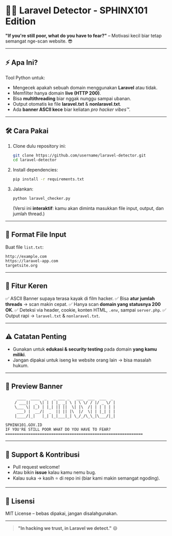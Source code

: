 # 🕵️‍♂️ Laravel Detector - SPHINX101 Edition

**"If you're still poor, what do you have to fear?"** – Motivasi kecil biar tetap semangat nge-scan website. 😎

---

## ⚡ Apa Ini?

Tool Python untuk:
- Mengecek apakah sebuah domain menggunakan **Laravel** atau tidak.
- Memfilter hanya domain **live (HTTP 200)**.
- Bisa **multithreading** biar nggak nunggu sampai ubanan.
- Output otomatis ke file **laravel.txt** & **nonlaravel.txt**.
- Ada **banner ASCII kece** biar keliatan *pro hacker vibes™*.

---

## 🛠 Cara Pakai

1. Clone dulu repository ini:
   ```bash
   git clone https://github.com/username/laravel-detector.git
   cd laravel-detector

2. Install dependencies:

   ```bash
   pip install -r requirements.txt
   ```

3. Jalankan:

   ```bash
   python laravel_checker.py
   ```

   (Versi ini **interaktif**: kamu akan diminta masukkan file input, output, dan jumlah thread.)

---

## 📂 Format File Input

Buat file `list.txt`:

```
http://example.com
https://laravel-app.com
targetsite.org
```

---

## 🎯 Fitur Keren

✅ ASCII Banner supaya terasa kayak di film hacker.
✅ Bisa **atur jumlah threads** → scan makin cepat.
✅ Hanya scan **domain yang statusnya 200 OK**.
✅ Deteksi via header, cookie, konten HTML, `.env`, sampai `server.php`.
✅ Output rapi → `laravel.txt` & `nonlaravel.txt`.

---

## ⚠️ Catatan Penting

* Gunakan untuk **edukasi & security testing** pada domain **yang kamu miliki**.
* Jangan dipakai untuk iseng ke website orang lain → bisa masalah hukum.

---

## 👾 Preview Banner

```
     ____  ____  _   _ ___ _   ___  ___  ___  _ 
    / ___||  _ \| | | |_ _| \ | \ \/ / |/ _ \/ |
    \___ \| |_) | |_| || ||  \| |\  /| | | | | |
     ___) |  __/|  _  || || |\  |/  \| | |_| | |
    |____/|_|   |_| |_|___|_| \_/_/\_\_|\___/|_|

SPHINX101.GOV.ID
IF YOU'RE STILL POOR WHAT DO YOU HAVE TO FEAR?
============================================================
```

---

## 🖖 Support & Kontribusi

* Pull request welcome!
* Atau bikin **issue** kalau kamu nemu bug.
* Kalau suka → kasih ⭐ di repo ini (biar kami makin semangat ngoding).

---

## 📜 Lisensi

MIT License – bebas dipakai, jangan disalahgunakan.

---

> **"In hacking we trust, in Laravel we detect."** 😄

```
